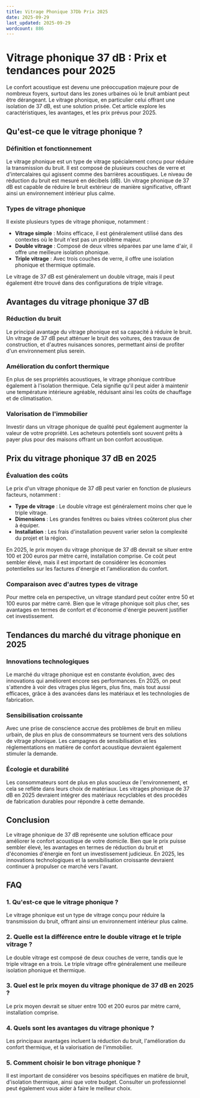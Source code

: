 ```yaml
---
title: Vitrage Phonique 37Db Prix 2025
date: 2025-09-29
last_updated: 2025-09-29
wordcount: 886
---
```


# Vitrage phonique 37 dB : Prix et tendances pour 2025

Le confort acoustique est devenu une préoccupation majeure pour de nombreux foyers, surtout dans les zones urbaines où le bruit ambiant peut être dérangeant. Le vitrage phonique, en particulier celui offrant une isolation de 37 dB, est une solution prisée. Cet article explore les caractéristiques, les avantages, et les prix prévus pour 2025.

## Qu'est-ce que le vitrage phonique ?

### Définition et fonctionnement

Le vitrage phonique est un type de vitrage spécialement conçu pour réduire la transmission du bruit. Il est composé de plusieurs couches de verre et d'intercalaires qui agissent comme des barrières acoustiques. Le niveau de réduction du bruit est mesuré en décibels (dB). Un vitrage phonique de 37 dB est capable de réduire le bruit extérieur de manière significative, offrant ainsi un environnement intérieur plus calme.

### Types de vitrage phonique

Il existe plusieurs types de vitrage phonique, notamment :

- **Vitrage simple** : Moins efficace, il est généralement utilisé dans des contextes où le bruit n'est pas un problème majeur.
- **Double vitrage** : Composé de deux vitres séparées par une lame d'air, il offre une meilleure isolation phonique.
- **Triple vitrage** : Avec trois couches de verre, il offre une isolation phonique et thermique optimale.

Le vitrage de 37 dB est généralement un double vitrage, mais il peut également être trouvé dans des configurations de triple vitrage.

## Avantages du vitrage phonique 37 dB

### Réduction du bruit

Le principal avantage du vitrage phonique est sa capacité à réduire le bruit. Un vitrage de 37 dB peut atténuer le bruit des voitures, des travaux de construction, et d'autres nuisances sonores, permettant ainsi de profiter d'un environnement plus serein.

### Amélioration du confort thermique

En plus de ses propriétés acoustiques, le vitrage phonique contribue également à l'isolation thermique. Cela signifie qu'il peut aider à maintenir une température intérieure agréable, réduisant ainsi les coûts de chauffage et de climatisation.

### Valorisation de l'immobilier

Investir dans un vitrage phonique de qualité peut également augmenter la valeur de votre propriété. Les acheteurs potentiels sont souvent prêts à payer plus pour des maisons offrant un bon confort acoustique.

## Prix du vitrage phonique 37 dB en 2025

### Évaluation des coûts

Le prix d'un vitrage phonique de 37 dB peut varier en fonction de plusieurs facteurs, notamment :

- **Type de vitrage** : Le double vitrage est généralement moins cher que le triple vitrage.
- **Dimensions** : Les grandes fenêtres ou baies vitrées coûteront plus cher à équiper.
- **Installation** : Les frais d'installation peuvent varier selon la complexité du projet et la région.

En 2025, le prix moyen du vitrage phonique de 37 dB devrait se situer entre 100 et 200 euros par mètre carré, installation comprise. Ce coût peut sembler élevé, mais il est important de considérer les économies potentielles sur les factures d'énergie et l'amélioration du confort.

### Comparaison avec d'autres types de vitrage

Pour mettre cela en perspective, un vitrage standard peut coûter entre 50 et 100 euros par mètre carré. Bien que le vitrage phonique soit plus cher, ses avantages en termes de confort et d'économie d'énergie peuvent justifier cet investissement.

## Tendances du marché du vitrage phonique en 2025

### Innovations technologiques

Le marché du vitrage phonique est en constante évolution, avec des innovations qui améliorent encore ses performances. En 2025, on peut s'attendre à voir des vitrages plus légers, plus fins, mais tout aussi efficaces, grâce à des avancées dans les matériaux et les technologies de fabrication.

### Sensibilisation croissante

Avec une prise de conscience accrue des problèmes de bruit en milieu urbain, de plus en plus de consommateurs se tournent vers des solutions de vitrage phonique. Les campagnes de sensibilisation et les réglementations en matière de confort acoustique devraient également stimuler la demande.

### Écologie et durabilité

Les consommateurs sont de plus en plus soucieux de l'environnement, et cela se reflète dans leurs choix de matériaux. Les vitrages phonique de 37 dB en 2025 devraient intégrer des matériaux recyclables et des procédés de fabrication durables pour répondre à cette demande.

## Conclusion

Le vitrage phonique de 37 dB représente une solution efficace pour améliorer le confort acoustique de votre domicile. Bien que le prix puisse sembler élevé, les avantages en termes de réduction du bruit et d'économies d'énergie en font un investissement judicieux. En 2025, les innovations technologiques et la sensibilisation croissante devraient continuer à propulser ce marché vers l'avant.

## FAQ

### 1. Qu'est-ce que le vitrage phonique ?

Le vitrage phonique est un type de vitrage conçu pour réduire la transmission du bruit, offrant ainsi un environnement intérieur plus calme.

### 2. Quelle est la différence entre le double vitrage et le triple vitrage ?

Le double vitrage est composé de deux couches de verre, tandis que le triple vitrage en a trois. Le triple vitrage offre généralement une meilleure isolation phonique et thermique.

### 3. Quel est le prix moyen du vitrage phonique de 37 dB en 2025 ?

Le prix moyen devrait se situer entre 100 et 200 euros par mètre carré, installation comprise.

### 4. Quels sont les avantages du vitrage phonique ?

Les principaux avantages incluent la réduction du bruit, l'amélioration du confort thermique, et la valorisation de l'immobilier.

### 5. Comment choisir le bon vitrage phonique ?

Il est important de considérer vos besoins spécifiques en matière de bruit, d'isolation thermique, ainsi que votre budget. Consulter un professionnel peut également vous aider à faire le meilleur choix.